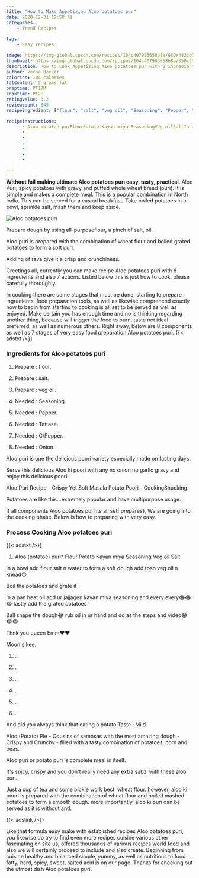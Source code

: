 ```yaml
---
title: "How to Make Appetizing Aloo potatoes pur"
date: 2020-12-31 12:58:41
categories:
    - Trend Recipes
    
tags:
    - Easy recipes

image: https://img-global.cpcdn.com/recipes/104c407903658b8a/680x482cq70/aloo-potatoes-puri-recipe-main-photo.jpg
thumbnail: https://img-global.cpcdn.com/recipes/104c407903658b8a/350x250cq70/aloo-potatoes-puri-recipe-main-photo.jpg
description: How to Cook Appetizing Aloo potatoes pur with 8 ingredients and 7 stages of easy cooking.
author: Verna Becker
calories: 104 calories
fatContent: 5 grams fat
preptime: PT17M
cooktime: PT2H
ratingvalue: 3.2
reviewcount: 845
recipeingredient: ["flour", "salt", "veg oil", "Seasoning", "Pepper", "Tattase", "GPepper", "Onion"]

recipeinstructions: 
      - Aloo potatoe purFlourPotato Kayan miya SeasoningVeg oilSaltIn a bowl add flour salt n water to form a soft dough add tbsp veg oil n kneadBoil the potatoes and grate itIn a pan heat oil add ur jajjagen kayan miya seasoning and every every lastly add the grated potatoes Ball shape the dough rub oil in ur hand and do as the steps and videoThnk you queen EmmMoons kee 
      -  
      -  
      -  
      -  
      -  
      - 

---
```




**Without fail making ultimate Aloo potatoes purì easy, tasty, practical**. Aloo Puri, spicy potatoes with gravy and puffed whole wheat bread (puri). It is simple and makes a complete meal. This is a popular combination in North India. This can be served for a casual breakfast. Take boiled potatoes in a bowl, sprinkle salt, mash them and keep aside.


![Aloo potatoes purì](https://img-global.cpcdn.com/recipes/104c407903658b8a/680x482cq70/aloo-potatoes-puri-recipe-main-photo.jpg "Aloo potatoes purì")



Prepare dough by using all-purposeflour, a pinch of salt, oil.

Aloo puri is prepared with the combination of wheat flour and boiled grated potatoes to form a soft puri.

Adding of rava give it a crisp and crunchiness.


Greetings all, currently you can make recipe Aloo potatoes purì with 8 ingredients and also 7 actions. Listed below this is just how to cook, please carefully thoroughly.

In cooking there are some stages that must be done, starting to prepare ingredients, food preparation tools, as well as likewise comprehend exactly how to begin from starting to cooking is all set to be served as well as enjoyed. Make certain you has enough time and no is thinking regarding another thing, because will trigger the food to burn, taste not ideal preferred, as well as numerous others. Right away, below are 8 components as well as 7 stages of very easy food preparation Aloo potatoes purì.
{{< adstxt />}}

### Ingredients for Aloo potatoes purì


1. Prepare  : flour.

1. Prepare  : salt.

1. Prepare  : veg oil.

1. Needed  : Seasoning.

1. Needed  : Pepper.

1. Needed  : Tattase.

1. Needed  : G/Pepper.

1. Needed  : Onion.


Aloo puri is one the delicious poori variety especially made on fasting days.

Serve this delicious Aloo ki poori with any no onion no garlic gravy and enjoy this delicious poori.

Aloo Puri Recipe - Crispy Yet Soft Masala Potato Poori - CookingShooking.

Potatoes are like this…extremely popular and have multipurpose usage.


If all components Aloo potatoes purì its all set| prepares}, We are going into the cooking phase. Below is how to preparing with very easy.

### Process Cooking Aloo potatoes purì

{{< adstxt />}}


1. Aloo (potatoe) purì*
Flour
Potato 
Kayan miya 
Seasoning
Veg oil
Salt

In a bowl add flour salt n water to form a soft dough add tbsp veg oil n knead😝

Boil the potatoes and grate it

In a pan heat oil add ur jajjagen kayan miya seasoning and every every😂😂😂 lastly add the grated potatoes 

Ball shape the dough😂 rub oil in ur hand and do as the steps and video😂😂😂

Thnk you queen Emm❤❤

Moon&#39;s kee.



1. .



1. .



1. .



1. .



1. .



1. .




And did you always think that eating a potato Taste : Mild.

Aloo (Potato) Pie - Cousins of samosas with the most amazing dough - Crispy and Crunchy - filled with a tasty combination of potatoes, corn and peas.

Aloo puri or potato puri is complete meal in itself.

It&#39;s spicy, crispy and you don&#39;t really need any extra sabzi with these aloo puri.

Just a cup of tea and some pickle work best. wheat flour. however, aloo ki poori is prepared with the combination of wheat flour and boiled mashed potatoes to form a smooth dough. more importantly, aloo ki puri can be served as it is without and.


{{< adslink />}}

Like that formula easy make with established recipes Aloo potatoes purì, you likewise do try to find even more recipes cuisine various other fascinating on site us, offered thousands of various recipes world food and also we will certainly proceed to include and also create. Beginning from cuisine healthy and balanced simple, yummy, as well as nutritious to food fatty, hard, spicy, sweet, salted acid is on our page. Thanks for checking out the utmost dish Aloo potatoes purì.
